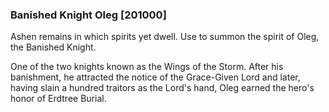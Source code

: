 ### Banished Knight Oleg [201000]

Ashen remains in which spirits yet dwell. Use to summon the spirit of Oleg, the Banished Knight.

One of the two knights known as the Wings of the Storm. After his banishment, he attracted the notice of the Grace-Given Lord and later, having slain a hundred traitors as the Lord's hand, Oleg earned the hero's honor of Erdtree Burial.